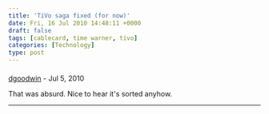 ```yaml
---
title: 'TiVo saga fixed (for now)'
date: Fri, 16 Jul 2010 14:48:11 +0000
draft: false
tags: [cablecard, time warner, tivo]
categories: [Technology]
type: post
---
```



#### 
[dgoodwin]( "herkel@fnordia.org") - <time datetime="2010-07-16 18:33:00">Jul 5, 2010</time>

That was absurd. Nice to hear it's sorted anyhow.
<hr />
